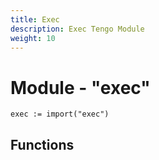 ```yaml
---
title: Exec
description: Exec Tengo Module
weight: 10
---
```

# Module - "exec"

```golang
exec := import("exec")
```

## Functions
